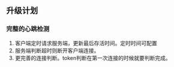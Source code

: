 ## 升级计划

### 完整的心跳检测

1. 客户端定时请求服务端，更新最后存活时间。定时时间可配置
2. 服务端判断超时则断开客户端连接。
3. 更完善的连接判断。token判断在第一次连接的时候就要判断完成。
